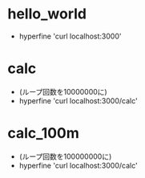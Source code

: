 # hello_world
- hyperfine 'curl localhost:3000'

# calc
- (ループ回数を10000000に)
- hyperfine 'curl localhost:3000/calc'

# calc_100m
- (ループ回数を100000000に)
- hyperfine 'curl localhost:3000/calc'
